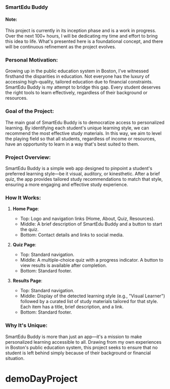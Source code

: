 ### **SmartEdu Buddy**

#### **Note:**

This project is currently in its inception phase and is a work in progress. Over the next 100+ hours, I will be dedicating my time and effort to bring this idea to life. What's presented here is a foundational concept, and there will be continuous refinement as the project evolves.

### **Personal Motivation:**

Growing up in the public education system in Boston, I've witnessed firsthand the disparities in education. Not everyone has the luxury of accessing high-quality, tailored education due to financial constraints. SmartEdu Buddy is my attempt to bridge this gap. Every student deserves the right tools to learn effectively, regardless of their background or resources.

### **Goal of the Project:**

The main goal of SmartEdu Buddy is to democratize access to personalized learning. By identifying each student's unique learning style, we can recommend the most effective study materials. In this way, we aim to level the playing field so that all students, regardless of income or resources, have an opportunity to learn in a way that's best suited to them.

### **Project Overview:**

SmartEdu Buddy is a simple web app designed to pinpoint a student's preferred learning style—be it visual, auditory, or kinesthetic. After a brief quiz, the app provides tailored study recommendations to match that style, ensuring a more engaging and effective study experience.

### **How It Works:**

1. **Home Page**:

   - Top: Logo and navigation links (Home, About, Quiz, Resources).
   - Middle: A brief description of SmartEdu Buddy and a button to start the quiz.
   - Bottom: Contact details and links to social media.

2. **Quiz Page**:

   - Top: Standard navigation.
   - Middle: A multiple-choice quiz with a progress indicator. A button to view results is available after completion.
   - Bottom: Standard footer.

3. **Results Page**:
   - Top: Standard navigation.
   - Middle: Display of the detected learning style (e.g., "Visual Learner") followed by a curated list of study materials tailored for that style. Each item has a title, brief description, and a link.
   - Bottom: Standard footer.

### **Why It's Unique:**

SmartEdu Buddy is more than just an app—it's a mission to make personalized learning accessible to all. Drawing from my own experiences in Boston's public education system, this project seeks to ensure that no student is left behind simply because of their background or financial situation.
# demoDayProject
